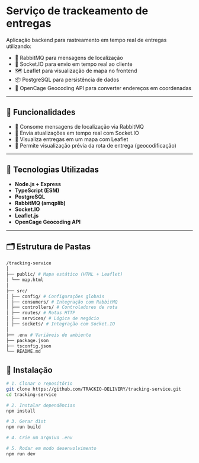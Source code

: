 # Serviço de trackeamento de entregas

Aplicação backend para rastreamento em tempo real de entregas utilizando:

- 🐇 RabbitMQ para mensagens de localização
- 📡 Socket.IO para envio em tempo real ao cliente
- 🗺️ Leaflet para visualização de mapa no frontend
- 📦 PostgreSQL para persistência de dados
- 📍 OpenCage Geocoding API para converter endereços em coordenadas

---

## 🚀 Funcionalidades

- 🔄 Consome mensagens de localização via RabbitMQ
- 💬 Envia atualizações em tempo real com Socket.IO
- 📍 Visualiza entregas em um mapa com Leaflet
- 🔄 Permite visualização prévia da rota de entrega (geocodificação)

---

## 🧱 Tecnologias Utilizadas

- **Node.js + Express**
- **TypeScript (ESM)**
- **PostgreSQL**
- **RabbitMQ (amqplib)**
- **Socket.IO**
- **Leaflet.js**
- **OpenCage Geocoding API**

---

## 🗂 Estrutura de Pastas

```bash
/tracking-service
│
├── public/ # Mapa estático (HTML + Leaflet)
│ └── map.html
│
├── src/
│ ├── config/ # Configurações globais
│ ├── consumers/ # Integração com RabbitMQ
│ ├── controllers/ # Controladores de rota
│ ├── routes/ # Rotas HTTP
│ ├── services/ # Lógica de negócio
│ ├── sockets/ # Integração com Socket.IO
│
├── .env # Variáveis de ambiente
├── package.json
├── tsconfig.json
└── README.md
```
## 🧪 Instalação

```bash
# 1. Clonar o repositório
git clone https://github.com/TRACKIO-DELIVERY/tracking-service.git
cd tracking-service

# 2. Instalar dependências
npm install

# 3. Gerar dist
npm run build

# 4. Crie um arquivo .env

# 5. Rodar em modo desenvolvimento
npm run dev
```
